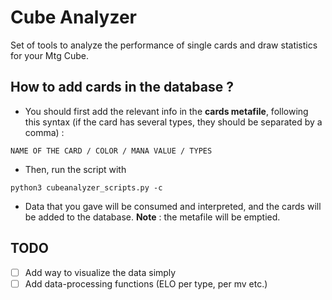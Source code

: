 # Cube Analyzer

Set of tools to analyze the performance of single cards and draw statistics for your Mtg Cube.

## How to add cards in the database ?
* You should first add the relevant info in the **cards metafile**, following this syntax (if the card has several types, they should be separated by a comma) :
```
NAME OF THE CARD / COLOR / MANA VALUE / TYPES
```
* Then, run the script with 
```
python3 cubeanalyzer_scripts.py -c
```
* Data that you gave will be consumed and interpreted, and the cards will be added to the database. **Note** : the metafile will be emptied.

## TODO
* [ ] Add way to visualize the data simply
* [ ] Add data-processing functions (ELO per type, per mv etc.)